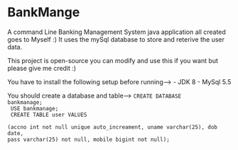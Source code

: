 # BankMange
A command Line Banking Management System java application all created goes to Myself :)
It uses the mySql database to store and reterive the user data. 

This project is open-source you can modify and use this if you want 
but please give me credit :)

You have to install the following setup before running-->
    - JDK 8
    - MySql 5.5
    
You should create a database and table-->
    <code>CREATE DATABASE bankmanage;<br />
           USE bankmanage;<br />
          CREATE TABLE user VALUES<br />
          (accno int not null unique auto_increament, uname varchar(25), dob date, pass varchar(25) not null, mobile bigint not null);</code>
